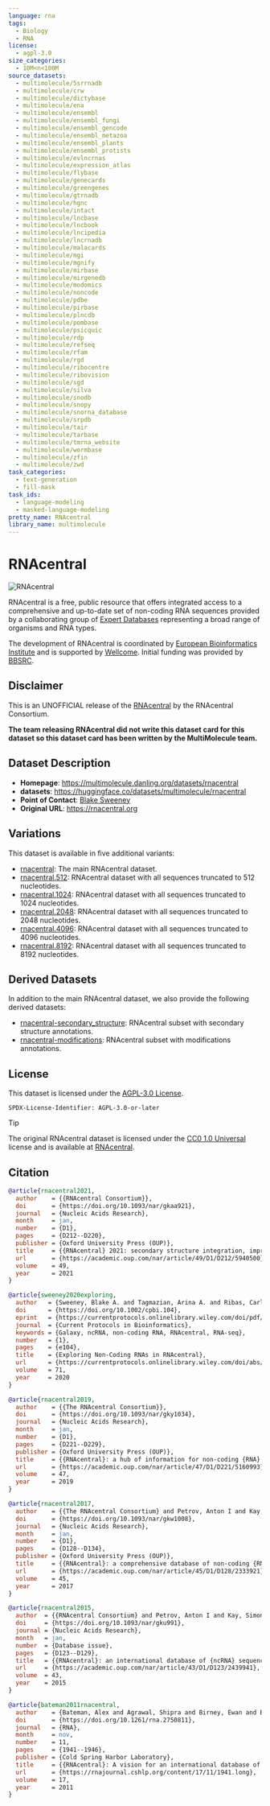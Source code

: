 ```yaml
---
language: rna
tags:
  - Biology
  - RNA
license:
  - agpl-3.0
size_categories:
  - 10M<n<100M
source_datasets:
  - multimolecule/5srrnadb
  - multimolecule/crw
  - multimolecule/dictybase
  - multimolecule/ena
  - multimolecule/ensembl
  - multimolecule/ensembl_fungi
  - multimolecule/ensembl_gencode
  - multimolecule/ensembl_metazoa
  - multimolecule/ensembl_plants
  - multimolecule/ensembl_protists
  - multimolecule/evlncrnas
  - multimolecule/expression_atlas
  - multimolecule/flybase
  - multimolecule/genecards
  - multimolecule/greengenes
  - multimolecule/gtrnadb
  - multimolecule/hgnc
  - multimolecule/intact
  - multimolecule/lncbase
  - multimolecule/lncbook
  - multimolecule/lncipedia
  - multimolecule/lncrnadb
  - multimolecule/malacards
  - multimolecule/mgi
  - multimolecule/mgnify
  - multimolecule/mirbase
  - multimolecule/mirgenedb
  - multimolecule/modomics
  - multimolecule/noncode
  - multimolecule/pdbe
  - multimolecule/pirbase
  - multimolecule/plncdb
  - multimolecule/pombase
  - multimolecule/psicquic
  - multimolecule/rdp
  - multimolecule/refseq
  - multimolecule/rfam
  - multimolecule/rgd
  - multimolecule/ribocentre
  - multimolecule/ribovision
  - multimolecule/sgd
  - multimolecule/silva
  - multimolecule/snodb
  - multimolecule/snopy
  - multimolecule/snorna_database
  - multimolecule/srpdb
  - multimolecule/tair
  - multimolecule/tarbase
  - multimolecule/tmrna_website
  - multimolecule/wormbase
  - multimolecule/zfin
  - multimolecule/zwd
task_categories:
  - text-generation
  - fill-mask
task_ids:
  - language-modeling
  - masked-language-modeling
pretty_name: RNAcentral
library_name: multimolecule
---
```


# RNAcentral

![RNAcentral](https://rnacentral.org/static/img/expert-databases.png)

RNAcentral is a free, public resource that offers integrated access to a comprehensive and up-to-date set of non-coding RNA sequences provided by a collaborating group of [Expert Databases](https://rnacentral.org/expert-databases) representing a broad range of organisms and RNA types.

The development of RNAcentral is coordinated by [European Bioinformatics Institute](http://www.ebi.ac.uk/) and is supported by [Wellcome](https://wellcome.ac.uk/). Initial funding was provided by [BBSRC](https://bbsrc.ukri.org/).

## Disclaimer

This is an UNOFFICIAL release of the [RNAcentral](https://rnacentral.org) by the RNAcentral Consortium.

**The team releasing RNAcentral did not write this dataset card for this dataset so this dataset card has been written by the MultiMolecule team.**

## Dataset Description

- **Homepage**: https://multimolecule.danling.org/datasets/rnacentral
- **datasets**: https://huggingface.co/datasets/multimolecule/rnacentral
- **Point of Contact**: [Blake Sweeney](https://www.ebi.ac.uk/people/person/blake-sweeney/)
- **Original URL**: https://rnacentral.org

## Variations

This dataset is available in five additional variants:

- [rnacentral](https://huggingface.co/datasets/multimolecule/rnacentral): The main RNAcentral dataset.
- [rnacentral.512](https://huggingface.co/datasets/multimolecule/rnacentral.512): RNAcentral dataset with all sequences truncated to 512 nucleotides.
- [rnacentral.1024](https://huggingface.co/datasets/multimolecule/rnacentral.1024): RNAcentral dataset with all sequences truncated to 1024 nucleotides.
- [rnacentral.2048](https://huggingface.co/datasets/multimolecule/rnacentral.2048): RNAcentral dataset with all sequences truncated to 2048 nucleotides.
- [rnacentral.4096](https://huggingface.co/datasets/multimolecule/rnacentral.4096): RNAcentral dataset with all sequences truncated to 4096 nucleotides.
- [rnacentral.8192](https://huggingface.co/datasets/multimolecule/rnacentral.8192): RNAcentral dataset with all sequences truncated to 8192 nucleotides.

## Derived Datasets

In addition to the main RNAcentral dataset, we also provide the following derived datasets:

- [rnacentral-secondary_structure](https://huggingface.co/datasets/multimolecule/rnacentral-secondary_structure): RNAcentral subset with secondary structure annotations.
- [rnacentral-modifications](https://huggingface.co/datasets/multimolecule/rnacentral-modifications): RNAcentral subset with modifications annotations.

## License

This dataset is licensed under the [AGPL-3.0 License](https://www.gnu.org/licenses/agpl-3.0.html).

```spdx
SPDX-License-Identifier: AGPL-3.0-or-later
```

> [!TIP]
> The original RNAcentral dataset is licensed under the [CC0 1.0 Universal](https://creativecommons.org/publicdomain/zero/1.0/) license and is available at [RNAcentral](https://rnacentral.org).

## Citation

```bibtex
@article{rnacentral2021,
  author    = {{RNAcentral Consortium}},
  doi       = {https://doi.org/10.1093/nar/gkaa921},
  journal   = {Nucleic Acids Research},
  month     = jan,
  number    = {D1},
  pages     = {D212--D220},
  publisher = {Oxford University Press (OUP)},
  title     = {{RNAcentral} 2021: secondary structure integration, improved sequence search and new member databases},
  url       = {https://academic.oup.com/nar/article/49/D1/D212/5940500},
  volume    = 49,
  year      = 2021
}

@article{sweeney2020exploring,
  author   = {Sweeney, Blake A. and Tagmazian, Arina A. and Ribas, Carlos E. and Finn, Robert D. and Bateman, Alex and Petrov, Anton I.},
  doi      = {https://doi.org/10.1002/cpbi.104},
  eprint   = {https://currentprotocols.onlinelibrary.wiley.com/doi/pdf/10.1002/cpbi.104},
  journal  = {Current Protocols in Bioinformatics},
  keywords = {Galaxy, ncRNA, non-coding RNA, RNAcentral, RNA-seq},
  number   = {1},
  pages    = {e104},
  title    = {Exploring Non-Coding RNAs in RNAcentral},
  url      = {https://currentprotocols.onlinelibrary.wiley.com/doi/abs/10.1002/cpbi.104},
  volume   = 71,
  year     = 2020
}

@article{rnacentral2019,
  author    = {{The RNAcentral Consortium}},
  doi       = {https://doi.org/10.1093/nar/gky1034},
  journal   = {Nucleic Acids Research},
  month     = jan,
  number    = {D1},
  pages     = {D221--D229},
  publisher = {Oxford University Press (OUP)},
  title     = {{RNAcentral}: a hub of information for non-coding {RNA} sequences},
  url       = {https://academic.oup.com/nar/article/47/D1/D221/5160993},
  volume    = 47,
  year      = 2019
}

@article{rnacentral2017,
  author    = {{The RNAcentral Consortium} and Petrov, Anton I and Kay, Simon J E and Kalvari, Ioanna and Howe, Kevin L and Gray, Kristian A and Bruford, Elspeth A and Kersey, Paul J and Cochrane, Guy and Finn, Robert D and Bateman, Alex and Kozomara, Ana and Griffiths-Jones, Sam and Frankish, Adam and Zwieb, Christian W and Lau, Britney Y and Williams, Kelly P and Chan, Patricia Pand Lowe, Todd M and Cannone, Jamie J and Gutell, Robin and Machnicka, Magdalena A and Bujnicki, Janusz M and Yoshihama, Maki and Kenmochi, Naoya and Chai, Benli and Cole, James R and Szymanski, Maciej and Karlowski, Wojciech M and Wood, Valerie and Huala, Eva and Berardini, Tanya Z and Zhao, Yi and Chen, Runsheng and Zhu, Weimin and Paraskevopoulou, Maria D and Vlachos, Ioannis S and Hatzigeorgiou, Artemis G and Ma, Lina and Zhang, Zhang and Puetz, Joern and Stadler, Peter F and McDonald, Daniel and Basu, Siddhartha and Fey, Petra and Engel, Stacia R and Cherry, J Michael and Volders, Pieter-Jan and Mestdagh, Pieter and Wower, Jacek and Clark, Michael B and Quek, Xiu Cheng and Dinger, Marcel E},
  doi       = {https://doi.org/10.1093/nar/gkw1008},
  journal   = {Nucleic Acids Research},
  month     = jan,
  number    = {D1},
  pages     = {D128--D134},
  publisher = {Oxford University Press (OUP)},
  title     = {{RNAcentral}: a comprehensive database of non-coding {RNA} sequences},
  url       = {https://academic.oup.com/nar/article/45/D1/D128/2333921},
  volume    = 45,
  year      = 2017
}

@article{rnacentral2015,
  author  = {{RNAcentral Consortium} and Petrov, Anton I and Kay, Simon J E and Gibson, Richard and Kulesha, Eugene and Staines, Dan and Bruford, Elspeth A and Wright, Mathew W and Burge, Sarah and Finn, Robert D and Kersey, Paul J and Cochrane, Guy and Bateman, Alex and Griffiths-Jones, Sam and Harrow, Jennifer and Chan, Patricia P and Lowe, Todd M and Zwieb, Christian W and Wower, Jacek and Williams, Kelly P and Hudson, Corey M and Gutell, Robin and Clark, Michael B and Dinger, Marcel and Quek, Xiu Cheng and Bujnicki, Janusz M and Chua, Nam-Hai and Liu, Jun and Wang, Huan and Skogerb{\o}, Geir and Zhao, Yi and Chen, Runsheng and Zhu, Weimin and Cole, James R and Chai, Benli and Huang, Hsien-Da and Huang, His-Yuan and Cherry, J Michael and Hatzigeorgiou, Artemis and Pruitt, Kim D},
  doi     = {https://doi.org/10.1093/nar/gku991},
  journal = {Nucleic Acids Research},
  month   = jan,
  number  = {Database issue},
  pages   = {D123--D129},
  title   = {{RNAcentral}: an international database of {ncRNA} sequences},
  url     = {https://academic.oup.com/nar/article/43/D1/D123/2439941},
  volume  = 43,
  year    = 2015
}

@article{bateman2011rnacentral,
  author    = {Bateman, Alex and Agrawal, Shipra and Birney, Ewan and Bruford, Elspeth A and Bujnicki, Janusz M and Cochrane, Guy and Cole, James R and Dinger, Marcel E and Enright, Anton J and Gardner, Paul P and Gautheret, Daniel and Griffiths-Jones, Sam and Harrow, Jen and Herrero, Javier and Holmes, Ian H and Huang, Hsien-Da and Kelly, Krystyna A and Kersey, Paul and Kozomara, Ana and Lowe, Todd M and Marz, Manja and Moxon, Simon andPruitt, Kim D and Samuelsson, Tore and Stadler, Peter F and Vilella, Albert J and Vogel, Jan-Hinnerk and Williams, Kelly P and Wright, Mathew W and Zwieb, Christian},
  doi       = {https://doi.org/10.1261/rna.2750811},
  journal   = {RNA},
  month     = nov,
  number    = 11,
  pages     = {1941--1946},
  publisher = {Cold Spring Harbor Laboratory},
  title     = {{RNAcentral}: A vision for an international database of {RNA} sequences},
  url       = {https://rnajournal.cshlp.org/content/17/11/1941.long},
  volume    = 17,
  year      = 2011
}
```

